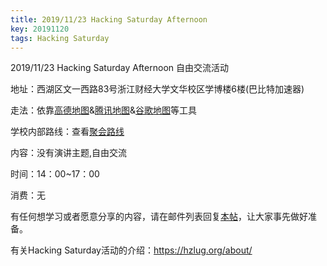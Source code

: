 ```yaml
---
title: 2019/11/23 Hacking Saturday Afternoon
key: 20191120
tags: Hacking Saturday
---
```

2019/11/23 Hacking Saturday Afternoon 自由交流活动
<!--more-->

地址：西湖区文一西路83号浙江财经大学文华校区学博楼6楼(巴比特加速器)

走法：依靠[高德地图](http://f.amap.com/39c1P_04A6iNU)&[腾讯地图](https://router.map.qq.com/short?l=b3b414c823e0d6f5adf433e6db5fee61)&[谷歌地图](https://goo.gl/maps/aD41JBYvYN82)等工具

学校内部路线：查看[聚会路线](https://www.yuque.com/hzlug/blog/cbdq29)

内容：没有演讲主题,自由交流

时间：14：00~17：00

消费：无

有任何想学习或者愿意分享的内容，请在邮件列表回复[本帖](https://groups.google.com/forum/#!topic/hzlug/ahoWWvMMBco)，让大家事先做好准备。

有关Hacking Saturday活动的介绍：https://hzlug.org/about/